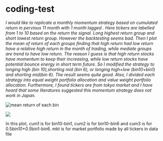 # coding-test
 *I would like to replicate a monthly momentum strategy based on cumulated 
 return in pervious 11 month with 1 month lagged . Here tickers are labelled 
 from 1 to 10 based on the return the signal. Long highest return group and 
 short lowest return group. However the backtesting seems bad. Then I plot 
 the mean of return of each groups finding that high return had low return 
 have a relative high return in the month of trading, while mediate  groups
 are trend to have low return. The reason I guess is that high return stocks
 have momentum to keep their increasing, while low return stocks have
 potential bounce energy in short term future. So I modified the strategy to 
 longing high (bin 10),shorting mid (bin 6), or longing high+low (bin10+bin1)
 and shorting mid(bin 6). The result seems quite good. Also, I divided each 
 strategy into equal weight portfolio allocation and value weight portfolio allocation.
 Furthermore, I found tickers are from tokyo market and I have heard that some 
 literatures suggested this momentum strategy does not work in Japan.*
 
![mean return of each bin](https://user-images.githubusercontent.com/99357310/164297863-f5a30420-f17e-4daf-9175-e621d75c5740.png)

![](https://user-images.githubusercontent.com/99357310/164297893-2e240832-9257-4aca-9ba8-23d4608b27da.png)

In this plot, cum1 is for bin10-bin1, cum2 is for bin10-bin6 and cum3 is for 0.5*bin10+0.5*bin1-bin6. mkt is for market portfolio made by all tickers in 
data file
